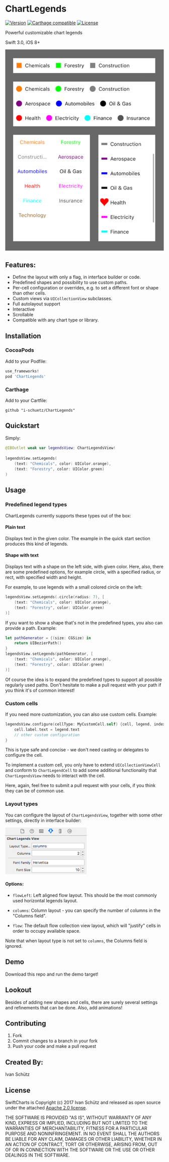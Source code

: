 # ChartLegends

[![Version](https://img.shields.io/cocoapods/v/ChartLegends.svg?style=flat)](http://cocoadocs.org/docsets/ChartLegends)
[![Carthage compatible](https://img.shields.io/badge/Carthage-compatible-4BC51D.svg?style=flat)](https://github.com/Carthage/Carthage)
[![License](https://img.shields.io/cocoapods/l/ChartLegends.svg?style=flat)](http://cocoadocs.org/docsets/ChartLegends)

Powerful customizable chart legends

Swift 3.0, iOS 8+

![ScreenShot](Screenshots/IMG_1283.PNG)

## Features:
- Define the layout with only a flag, in interface builder or code.
- Predefined shapes and possibility to use custom paths.
- Per-cell configuration or overrides, e.g. to set a different font or shape than other cells.
- Custom views via `UICollectionView` subclasses.
- Full autolayout support
- Interactive
- Scrollable
- Compatible with any chart type or library.

## Installation

### CocoaPods

Add to your Podfile:

```ruby
use_frameworks!
pod 'ChartLegends'
```

### Carthage

Add to your Cartfile:

```
github "i-schuetz/ChartLegends"
```

## Quickstart

Simply:

```swift
@IBOutlet weak var legendsView: ChartLegendsView!

legendsView.setLegends(
	(text: "Chemicals", color: UIColor.orange),
    (text: "Forestry", color: UIColor.green)
)
```

## Usage

### Predefined legend types

ChartLegends currently supports these types out of the box:

#### Plain text
Displays text in the given color. The example in the quick start section produces this kind of legends.

#### Shape with text
Displays text with a shape on the left side, with given color. Here, also, there are some predefined options, for example circle, with a specified radius, or rect, with specified width and height.

For example, to use legends with a small colored circle on the left:
```swift
legendsView.setLegends(.circle(radius: 7), [
	(text: "Chemicals", color: UIColor.orange),
    (text: "Forestry", color: UIColor.green)
)]
```

If you want to show a shape that's not in the predefined types, you also can provide a path. Example:
```swift
let pathGenerator = {(size: CGSize) in
    return UIBezierPath()
}
legendsView.setLegends(pathGenerator, [
	(text: "Chemicals", color: UIColor.orange),
    (text: "Forestry", color: UIColor.green)
)]
```

Of course the idea is to expand the predefined types to support all possible regularly used paths. Don't hesitate to make a pull request with your path if you think it's of common interest!

### Custom cells

If you need more customization, you can also use custom cells. Example:

```swift
legendsView.configure(cellType: MyCustomCell.self) {cell, legend, indexPath in
	cell.label.text = legend.text
	// other custom configuration
}
```
This is type safe and concise - we don't need casting or delegates to configure the cell.

To implement a custom cell, you only have to extend `UICollectionViewCell` and conform to `ChartLegendCell` to add some additional functionality that `ChartLegendsView` needs to interact with the cell.

Here, again, feel free to submit a pull request with your cells, if you think they can be of common use.


### Layout types

You can configure the layout of `ChartLegendsView`, together with some other settings, directly in interface builder:

![ScreenShot](Screenshots/IBSettings.png)

#### Options:

- `flowLeft`: Left aligned flow layout. This should be the most commonly used horizontal legends layout. 

- `columns`: Column layout - you can specify the number of columns in the "Columns field".

- `flow`: The default flow collection view layout, which will "justify" cells in order to occupy available space.


Note that when layout type is not set to `columns`, the Columns field is ignored.

## Demo

Download this repo and run the demo target!

## Lookout

Besides of adding new shapes and cells, there are surely several settings and refinements that can be done. Also, add animations!

## Contributing

1. Fork
2. Commit changes to a branch in your fork
3. Push your code and make a pull request

## Created By:

Ivan Schütz

## License

SwiftCharts is Copyright (c) 2017 Ivan Schütz and released as open source under the attached [Apache 2.0 license](LICENSE).

THE SOFTWARE IS PROVIDED "AS IS", WITHOUT WARRANTY OF ANY KIND,
EXPRESS OR IMPLIED, INCLUDING BUT NOT LIMITED TO THE WARRANTIES OF
MERCHANTABILITY, FITNESS FOR A PARTICULAR PURPOSE AND NONINFRINGEMENT.
IN NO EVENT SHALL THE AUTHORS BE LIABLE FOR ANY CLAIM, DAMAGES OR
OTHER LIABILITY, WHETHER IN AN ACTION OF CONTRACT, TORT OR OTHERWISE,
ARISING FROM, OUT OF OR IN CONNECTION WITH THE SOFTWARE OR THE USE OR
OTHER DEALINGS IN THE SOFTWARE.

